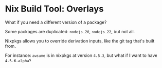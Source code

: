 Nix Build Tool: Overlays
===

What if you need a different version of a package?

Some packages are duplicated: `nodejs_20`, `nodejs_22`, but not all.

<!-- pause -->

Nixpkgs allows you to override derivation inputs, like the git tag that's built from.

For instance: `awsume` is in nixpkgs at version `4.5.3`, but what if I want to have `4.5.6.alpha`?

<!--
speaker_note: |
  overlays allow you to modify the build of a package
  a good use case is installing a later version of a package that isn't in nixpkgs yet
  for instance, what if I needed a different version of presenterm, or awsume?
  =====
  nixpkgs provides utilities on most of its packages to override derivation inputs
-->

<!-- end_slide -->
